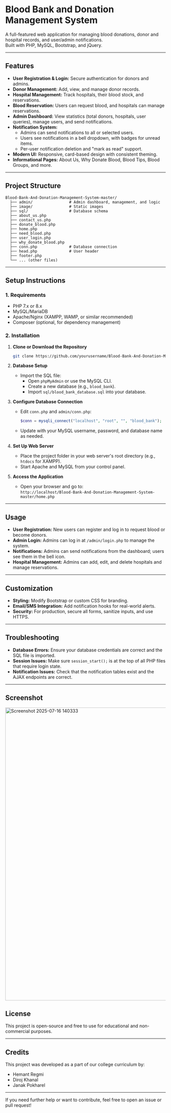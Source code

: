 # Blood Bank and Donation Management System

A full-featured web application for managing blood donations, donor and hospital records, and user/admin notifications.  
Built with PHP, MySQL, Bootstrap, and jQuery.

---

## Features

- **User Registration & Login:** Secure authentication for donors and admins.
- **Donor Management:** Add, view, and manage donor records.
- **Hospital Management:** Track hospitals, their blood stock, and reservations.
- **Blood Reservation:** Users can request blood, and hospitals can manage reservations.
- **Admin Dashboard:** View statistics (total donors, hospitals, user queries), manage users, and send notifications.
- **Notification System:**
  - Admins can send notifications to all or selected users.
  - Users see notifications in a bell dropdown, with badges for unread items.
  - Per-user notification deletion and "mark as read" support.
- **Modern UI:** Responsive, card-based design with consistent theming.
- **Informational Pages:** About Us, Why Donate Blood, Blood Tips, Blood Groups, and more.

---

## Project Structure

```
Blood-Bank-And-Donation-Management-System-master/
  ├── admin/                # Admin dashboard, management, and logic
  ├── image/                # Static images
  ├── sql/                  # Database schema
  ├── about_us.php
  ├── contact_us.php
  ├── donate_blood.php
  ├── home.php
  ├── need_blood.php
  ├── user_login.php
  ├── why_donate_blood.php
  ├── conn.php              # Database connection
  ├── head.php              # User header
  ├── footer.php
  └── ... (other files)
```

---

## Setup Instructions

### 1. Requirements

- PHP 7.x or 8.x
- MySQL/MariaDB
- Apache/Nginx (XAMPP, WAMP, or similar recommended)
- Composer (optional, for dependency management)

### 2. Installation

1. **Clone or Download the Repository**
   ```bash
   git clone https://github.com/yourusername/Blood-Bank-And-Donation-Management-System.git
   ```

2. **Database Setup**
   - Import the SQL file:
     - Open `phpMyAdmin` or use the MySQL CLI.
     - Create a new database (e.g., `blood_bank`).
     - Import `sql/blood_bank_database.sql` into your database.

3. **Configure Database Connection**
   - Edit `conn.php` and `admin/conn.php`:
     ```php
     $conn = mysqli_connect("localhost", "root", "", "blood_bank");
     ```
   - Update with your MySQL username, password, and database name as needed.

4. **Set Up Web Server**
   - Place the project folder in your web server's root directory (e.g., `htdocs` for XAMPP).
   - Start Apache and MySQL from your control panel.

5. **Access the Application**
   - Open your browser and go to:  
     `http://localhost/Blood-Bank-And-Donation-Management-System-master/home.php`

---

## Usage

- **User Registration:** New users can register and log in to request blood or become donors.
- **Admin Login:** Admins can log in at `/admin/login.php` to manage the system.
- **Notifications:** Admins can send notifications from the dashboard; users see them in the bell icon.
- **Hospital Management:** Admins can add, edit, and delete hospitals and manage reservations.

---


## Customization

- **Styling:** Modify Bootstrap or custom CSS for branding.
- **Email/SMS Integration:** Add notification hooks for real-world alerts.
- **Security:** For production, secure all forms, sanitize inputs, and use HTTPS.

---

## Troubleshooting

- **Database Errors:** Ensure your database credentials are correct and the SQL file is imported.
- **Session Issues:** Make sure `session_start();` is at the top of all PHP files that require login state.
- **Notification Issues:** Check that the notification tables exist and the AJAX endpoints are correct.

---
## Screenshot
<img width="1919" height="919" alt="Screenshot 2025-07-16 140333" src="https://github.com/user-attachments/assets/063ab6a8-c1e8-4f9b-8227-e140f0bc70d5" />

## License

This project is open-source and free to use for educational and non-commercial purposes.

---

## Credits

This project was developed as a part of our college curriculum by:

 - Hemant Regmi
 - Diroj Khanal
 - Janak Pokharel
---

If you need further help or want to contribute, feel free to open an issue or pull request!

